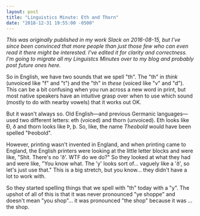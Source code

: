 ```yaml
---
layout: post
title: "Linguistics Minute: Eth and Thorn"
date: "2018-12-31 19:55:00 -0500"
---
```

_This was originally published in my work Slack on 2016-08-15, but I've since
been convinced that more people than just those few who can even read it there
might be interested. I've edited it for clarity and correctness. I'm going to
migrate all my Linguistcs Minutes over to my blog and probably post future ones
here._

So in English, we have two sounds that we spell "th". The "th" in _think_
(unvoiced like "f" and "t") and the "th" in _these_ (voiced like "v" and "d").
This can be a bit confusing when you run across a new word in print, but most
native speakers have an intuitive grasp over when to use which sound (mostly to
do with nearby vowels) that it works out OK.

But it wasn't always so. Old English—and previous Germanic languages—used two
different letters: eth (voiced) and thorn (unvoiced). Eth looks like Ð, ð and
thorn looks like Þ, þ. So, like, the name _Theobold_ would have been spelled
"Þeobold".

However, printing wasn't invented in England, and when printing came to England,
the English printers were looking at the little letter blocks and were like,
"Shit. There's no 'ð'. WTF do we do?" So they looked at what they had and were
like, "You know what. The 'y' looks sort of… vaguely like a 'ð', so let's just
use that." This is a big stretch, but you know… they didn't have a lot to work
with.

So they started spelling things that we spell with "th" today with a "y". The
upshot of all of this is that it was never pronounced "ye shoppe" and doesn't
mean "you shop"… it was pronounced "the shop" because it was … the shop.
